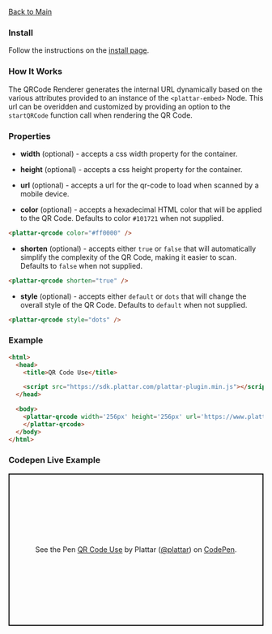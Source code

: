[Back to Main](./)

### Install

Follow the instructions on the [install page](../installation/installation.md).

### How It Works

The QRCode Renderer generates the internal URL dynamically based on the various attributes provided to an instance of the `<plattar-embed>` Node. This url can be overidden and customized by providing an option to the `startQRCode` function call when rendering the QR Code.

### Properties

- **width** (optional) - accepts a css width property for the container.
- **height** (optional) - accepts a css height property for the container.
- **url** (optional) - accepts a url for the qr-code to load when scanned by a mobile device.

- **color** (optional) - accepts a hexadecimal HTML color that will be applied to the QR Code. Defaults to color `#101721` when not supplied.
```html
<plattar-qrcode color="#ff0000" />
```

- **shorten** (optional) - accepts either `true` or `false` that will automatically simplify the complexity of the QR Code, making it easier to scan. Defaults to `false` when not supplied.

```html
<plattar-qrcode shorten="true" />
```

- **style** (optional) - accepts either `default` or `dots` that will change the overall style of the QR Code. Defaults to `default` when not supplied.

```html
<plattar-qrcode style="dots" />
```

### Example

```html
<html>
  <head>
    <title>QR Code Use</title>

    <script src="https://sdk.plattar.com/plattar-plugin.min.js"></script>
  </head>

  <body>
    <plattar-qrcode width='256px' height='256px' url='https://www.plattar.com/' shorten='true'>
    </plattar-qrcode>
  </body>
</html>
```

### Codepen Live Example

<p class="codepen" data-height="500" data-default-tab="html,result" data-slug-hash="jOomRaz" data-pen-title="QR Code Use" data-user="plattar" style="height: 300px; box-sizing: border-box; display: flex; align-items: center; justify-content: center; border: 2px solid; margin: 1em 0; padding: 1em;">
  <span>See the Pen <a href="https://codepen.io/plattar/pen/jOomRaz">
  QR Code Use</a> by Plattar (<a href="https://codepen.io/plattar">@plattar</a>)
  on <a href="https://codepen.io">CodePen</a>.</span>
</p>
<script async src="https://cpwebassets.codepen.io/assets/embed/ei.js"></script>